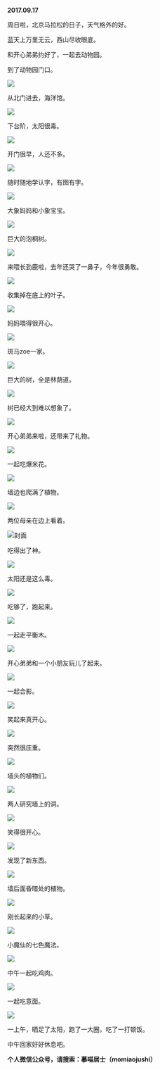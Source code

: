 
          
**2017.09.17**

周日啦，北京马拉松的日子，天气格外的好。

蓝天上万里无云，西山尽收眼底。

和开心弟弟约好了，一起去动物园。

到了动物园门口。


![](//upload-images.jianshu.io/upload_images/51001-56d759c8d26951ed.jpg)


从北门进去，海洋馆。


![](//upload-images.jianshu.io/upload_images/51001-0645d492af51ccf1.jpg)


下台阶，太阳很毒。


![](//upload-images.jianshu.io/upload_images/51001-d84e6c9dc0c7e254.jpg)


开门很早，人还不多。


![](//upload-images.jianshu.io/upload_images/51001-f05fd3bb6aefa217.jpg)


随时随地学认字，有图有字。


![](//upload-images.jianshu.io/upload_images/51001-45541dadd4efa402.jpg)


大象妈妈和小象宝宝。


![](//upload-images.jianshu.io/upload_images/51001-55771f656d99d049.jpg)


巨大的泡桐树。


![](//upload-images.jianshu.io/upload_images/51001-930857b349e497b4.jpg)


来喂长劲鹿啦，去年还哭了一鼻子，今年很勇敢。


![](//upload-images.jianshu.io/upload_images/51001-7e5d36efe0412940.jpg)


收集掉在底上的叶子。


![](//upload-images.jianshu.io/upload_images/51001-9f6f58ef9fdcc241.jpg)


妈妈喂得很开心。


![](//upload-images.jianshu.io/upload_images/51001-c8d7b71dbc04f270.jpg)


斑马zoe一家。


![](//upload-images.jianshu.io/upload_images/51001-39a38210b50c7e77.jpg)


巨大的树，全是林荫道。


![](//upload-images.jianshu.io/upload_images/51001-0a104509a28a54f4.jpg)


树已经大到难以想象了。


![](//upload-images.jianshu.io/upload_images/51001-6e95928323a0a488.jpg)


开心弟弟来啦，还带来了礼物。


![](//upload-images.jianshu.io/upload_images/51001-a0f34c834a9ad56b.jpg)


一起吃爆米花。


![](//upload-images.jianshu.io/upload_images/51001-9de0ea866d75800d.jpg)


墙边也爬满了植物。


![](//upload-images.jianshu.io/upload_images/51001-326e82aeaf873531.jpg)


两位母亲在边上看着。


![](//upload-images.jianshu.io/upload_images/51001-b5475e4ad7aae0a0.jpg)封面


吃得出了神。


![](//upload-images.jianshu.io/upload_images/51001-0668698123bc2547.jpg)


太阳还是这么毒。


![](//upload-images.jianshu.io/upload_images/51001-f4b5c0e06539ac79.jpg)


吃够了，跑起来。


![](//upload-images.jianshu.io/upload_images/51001-da8000ba6f82f2b5.jpg)


一起走平衡木。


![](//upload-images.jianshu.io/upload_images/51001-a59262b70dad84d9.jpg)


开心弟弟和一个小朋友玩儿了起来。


![](//upload-images.jianshu.io/upload_images/51001-34d085a68edb0c5d.jpg)


一起合影。


![](//upload-images.jianshu.io/upload_images/51001-cf9b2b7d7d55b626.jpg)


笑起来真开心。


![](//upload-images.jianshu.io/upload_images/51001-5e697b5e42c93a25.jpg)


突然很庄重。


![](//upload-images.jianshu.io/upload_images/51001-12eb47ae30f71b58.jpg)


墙头的植物们。


![](//upload-images.jianshu.io/upload_images/51001-55f44573c61d304f.jpg)


两人研究墙上的洞。


![](//upload-images.jianshu.io/upload_images/51001-561fdde1b6581737.jpg)


笑得很开心。


![](//upload-images.jianshu.io/upload_images/51001-a876fc81a2063750.jpg)


发现了新东西。


![](//upload-images.jianshu.io/upload_images/51001-34e3f4333f92f91b.jpg)


墙后面昏暗处的植物。


![](//upload-images.jianshu.io/upload_images/51001-0dd3ca3f2e276eb2.jpg)


刚长起来的小草。


![](//upload-images.jianshu.io/upload_images/51001-d7f598e572fa81c3.jpg)


小魔仙的七色魔法。


![](//upload-images.jianshu.io/upload_images/51001-d69d30f61385478b.jpg)


中午一起吃鸡肉。


![](//upload-images.jianshu.io/upload_images/51001-dd05360d0522d967.jpg)


一起吃意面。


![](//upload-images.jianshu.io/upload_images/51001-3d3b542c51afc3c9.jpg)


一上午，晒足了太阳，跑了一大圈，吃了一打顿饭。

中午回家好好休息吧。


**个人微信公众号，请搜索：摹喵居士（momiaojushi）**

        